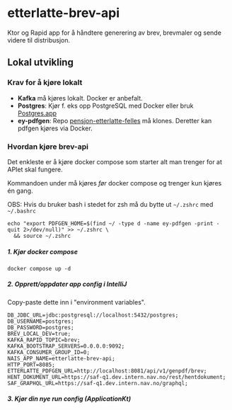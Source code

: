# etterlatte-brev-api

Ktor og Rapid app for å håndtere generering av brev, brevmaler og sende videre til distribusjon.


## Lokal utvikling

### Krav for å kjøre lokalt
- **Kafka** må kjøres lokalt. Docker er anbefalt.
- **Postgres**: Kjør f. eks opp PostgreSQL med Docker eller bruk [Postgres.app](https://postgresapp.com/)
- **ey-pdfgen**: Repo [pensjon-etterlatte-felles](https://github.com/navikt/pensjon-etterlatte-felles) må klones. Deretter kan pdfgen kjøres via Docker.  

### Hvordan kjøre brev-api

Det enkleste er å kjøre docker compose som starter alt man trenger for at APIet skal fungere.  

Kommandoen under må kjøres _før_ docker compose og trenger kun kjøres én gang.

OBS: Hvis du bruker bash i stedet for zsh må du bytte ut `~/.zshrc` med `~/.bashrc`  

```shell
echo "export PDFGEN_HOME=$(find ~/ -type d -name ey-pdfgen -print -quit 2>/dev/null)" >> ~/.zshrc \
  && source ~/.zshrc
```


##### 1. Kjør docker compose

```shell
docker compose up -d
```

##### 2. Opprett/oppdater app config i IntelliJ

Copy-paste dette inn i "environment variables".

```
DB_JDBC_URL=jdbc:postgresql://localhost:5432/postgres;
DB_USERNAME=postgres;
DB_PASSWORD=postgres;
BREV_LOCAL_DEV=true;
KAFKA_RAPID_TOPIC=brev;
KAFKA_BOOTSTRAP_SERVERS=0.0.0.0:9092;
KAFKA_CONSUMER_GROUP_ID=0;
NAIS_APP_NAME=etterlatte-brev-api;
HTTP_PORT=8085;
ETTERLATTE_PDFGEN_URL=http://localhost:8081/api/v1/genpdf/brev;
HENT_DOKUMENT_URL=https://saf-q1.dev.intern.nav.no/rest/hentdokument;
SAF_GRAPHQL_URL=https://saf-q1.dev.intern.nav.no/graphql;
```

##### 3. Kjør din nye run config (ApplicationKt)
